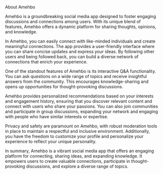 About Amehbo

Amehbo is a groundbreaking social media app designed to foster engaging discussions and connections among users. With its unique blend of features, Amehbo offers a dynamic platform for sharing thoughts, opinions, and knowledge.

In Amehbo, you can easily connect with like-minded individuals and create meaningful connections. The app provides a user-friendly interface where you can share concise updates and express your ideas. By following other users and being followed back, you can build a diverse network of connections that enrich your experience.

One of the standout features of Amehbo is its interactive Q&A functionality. You can ask questions on a wide range of topics and receive insightful answers from the community. This encourages knowledge-sharing and opens up opportunities for thought-provoking discussions.

Amehbo provides personalized recommendations based on your interests and engagement history, ensuring that you discover relevant content and connect with users who share your passions. You can also join communities and participate in group discussions, expanding your network and engaging with people who have similar interests or expertise.

Privacy and safety are paramount on Amehbo, with robust moderation tools in place to maintain a respectful and inclusive environment. Additionally, you have the freedom to customize your profile and personalize your experience to reflect your unique personality.

In summary, Amehbo is a vibrant social media app that offers an engaging platform for connecting, sharing ideas, and expanding knowledge. It empowers users to create valuable connections, participate in thought-provoking discussions, and explore a diverse range of topics.
